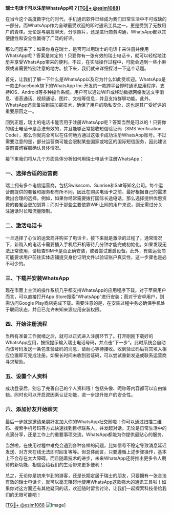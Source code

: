 **瑞士电话卡可以注册WhatsApp吗？[[TG💪+ @esim1088](https://t.me/s/esim1088)]**

在当今这个高度数字化的时代，手机通讯软件已经成为我们日常生活中不可或缺的一部分。而WhatsApp作为全球最受欢迎的即时通讯工具之一，更是受到了无数用户的青睐。无论是与朋友聊天、分享照片，还是进行商务沟通，WhatsApp都以其便捷性和安全性赢得了广泛的好评。

那么问题来了：如果你身在瑞士，是否可以用瑞士的电话卡来注册并使用WhatsApp呢？答案是肯定的！只要你有一张有效的瑞士电话卡，就可以轻松地注册并享受WhatsApp带来的便利。不过，在实际操作过程中，可能会遇到一些小麻烦或者需要特别注意的地方。接下来，我们就来详细探讨一下这个话题。

首先，让我们了解一下什么是WhatsApp以及它为什么如此受欢迎。WhatsApp是一款由Facebook旗下的WhatsApp Inc.开发的一款跨平台即时通讯应用程序，支持iOS、Android等多种操作系统。用户可以通过WiFi或移动数据网络发送文字消息、语音通话、视频通话、图片、文档等信息，并且支持群聊功能。此外，WhatsApp还具备端到端加密技术，确保了用户的隐私安全，这也是其广受好评的重要原因之一。

回到正题，瑞士的电话卡能否用于注册WhatsApp呢？答案当然是可以的！只要你的瑞士电话卡是合法有效的，并且能够正常接收短信验证码（SMS Verification Code），那么你就完全可以在任何地方通过这张卡成功注册WhatsApp账号。不过需要注意的是，部分运营商可能会限制某些国家或地区的国际短信服务，因此建议提前咨询客服确认具体情况。

接下来我们将从几个方面具体分析如何用瑞士电话卡注册WhatsApp：

### 一、选择合适的运营商

瑞士拥有多个电信运营商，包括Swisscom、Sunrise和Salt等知名公司。每个运营商提供的套餐和服务都有所不同，因此在购买电话卡之前，最好根据自己的需求做出合理的选择。例如，如果你经常需要拨打国际长途电话，那么选择提供优惠资费的套餐会更加划算；而对于那些主要依靠WiFi上网的用户来说，则无需过分关注通话时长和流量限制。

### 二、激活电话卡

一旦选择了心仪的运营商并购买了电话卡，接下来就是激活的过程了。通常情况下，新购入的电话卡需要插入手机后开机等待几分钟才能完成初始化。如果发现无法正常使用，请检查SIM卡是否正确安装，或者尝试重启设备。此外，有些运营商可能要求用户前往实体店铺提交身份证明文件以验证账户真实性，这一步骤也是必不可少的。

### 三、下载并安装WhatsApp

现在市面上主流的操作系统几乎都支持WhatsApp的应用程序下载。对于苹果用户而言，可以直接打开App Store搜索“WhatsApp”进行安装；而对于安卓用户，则需访问Google Play商店完成下载。需要注意的是，在安装过程中务必确保手机处于联网状态，并且已允许未知来源应用安装权限。

### 四、开始注册流程

当所有准备工作就绪之后，就可以正式进入注册环节了。打开刚刚下载好的WhatsApp应用，按照提示输入瑞士电话号码，并点击“下一步”。此时系统会自动向该号码发送一条包含验证码的消息，请耐心等待接收。收到验证码后将其填入相应位置即可完成注册。如果长时间未收到验证码，可以尝试重新发送或联系运营商寻求帮助。

### 五、设置个人资料

成功登录后，别忘了完善自己的个人资料哦！包括头像、昵称等内容都可以自由编辑。同时也可以开启双因素认证功能，进一步提升账户的安全性。

### 六、添加好友开始聊天

最后一步就是邀请亲朋好友加入你的WhatsApp社交圈啦！你可以通过扫描二维码、搜索手机号码等方式快速找到目标联系人，并发起对话。无论是日常生活中的点滴分享，还是工作上的重要事项交流，WhatsApp都能为你提供最贴心的服务。

当然啦，在使用过程中难免会遇到各种各样的问题，比如信号不稳定导致消息延迟发送、对方未在线无法即时回复等等。但总体而言，只要遵循上述步骤操作，基本上不会存在太大障碍。而且随着技术的进步，未来WhatsApp还将推出更多令人期待的新功能，相信会给我们的生活带来更多便利！

总之，无论你是初来乍到的游客，还是长期定居于瑞士的朋友，只要拥有一张合法有效的瑞士电话卡，就可以毫无阻碍地使用WhatsApp这款强大的通讯工具啦！如果你对这方面还有其他疑问的话，欢迎随时留言讨论，让我们一起探索科技带给我们的无限可能吧！

[[TG💪+ @esim1088](https://t.me/s/esim1088) ![Image](https://i.postimg.cc/4NQfJmqS/Snipaste-2025-05-13-00-14-12.png)]
